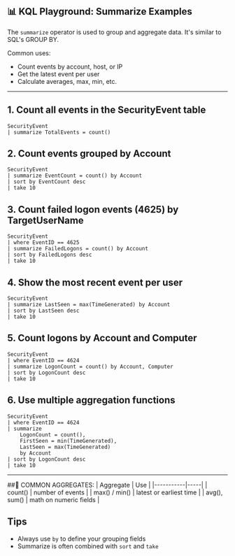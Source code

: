 ## 📊 KQL Playground: Summarize Examples

The `summarize` operator is used to group and aggregate data.
It's similar to SQL's GROUP BY.

Common uses:
- Count events by account, host, or IP
- Get the latest event per user
- Calculate averages, max, min, etc.
-----------------------------------------------------------


## 1. Count all events in the SecurityEvent table
```kql
SecurityEvent
| summarize TotalEvents = count()
```

## 2. Count events grouped by Account
```kql
SecurityEvent
| summarize EventCount = count() by Account
| sort by EventCount desc
| take 10
```

## 3. Count failed logon events (4625) by TargetUserName
```kql
SecurityEvent
| where EventID == 4625
| summarize FailedLogons = count() by Account
| sort by FailedLogons desc
| take 10
```

## 4. Show the most recent event per user
```kql
SecurityEvent
| summarize LastSeen = max(TimeGenerated) by Account
| sort by LastSeen desc
| take 10
```

## 5. Count logons by Account and Computer
```kql
SecurityEvent
| where EventID == 4624
| summarize LogonCount = count() by Account, Computer
| sort by LogonCount desc
| take 10
```

## 6. Use multiple aggregation functions
```kql
SecurityEvent
| where EventID == 4624
| summarize
    LogonCount = count(),
    FirstSeen = min(TimeGenerated),
    LastSeen = max(TimeGenerated)
    by Account
| sort by LogonCount desc
| take 10
```
---
##🔧 COMMON AGGREGATES:
| Aggregate | Use |
|-----------|-----|
| count()   | number of events |
| max() / min() | latest or earliest time |
| avg(), sum() | math on numeric fields |

## Tips
- Always use `by` to define your grouping fields
-  Summarize is often combined with `sort` and `take`
